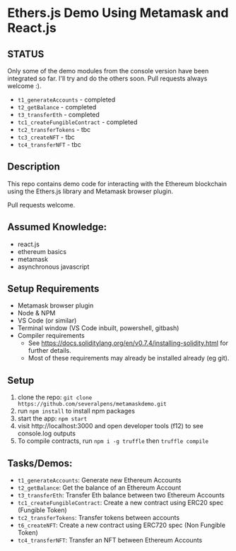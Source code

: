 # Ethers.js Demo Using Metamask and React.js

## STATUS
Only some of the demo modules from the console version have been integrated so far. I'll try and do the others soon. Pull requests always welcome :).
- `t1_generateAccounts` - completed
- `t2_getBalance` - completed
- `t3_transferEth` - completed
- `tc1_createFungibleContract` - completed
- `tc2_transferTokens` - tbc
- `tc3_createNFT` - tbc
- `tc4_transferNFT` - tbc

## Description
This repo contains demo code for interacting with the Ethereum blockchain using the Ethers.js library and Metamask browser plugin.

Pull requests welcome.

## Assumed Knowledge:
- react.js
- ethereum basics
- metamask
- asynchronous javascript

## Setup Requirements
- Metamask browser plugin
- Node & NPM
- VS Code (or similar)
- Terminal window (VS Code inbuilt, powershell, gitbash)
- Compiler requirements
  - See https://docs.soliditylang.org/en/v0.7.4/installing-solidity.html for further details.
  - Most of these requirements may already be installed already (eg git).

## Setup
1. clone the repo: `git clone https://github.com/severalpens/metamaskdemo.git`
1. run `npm install` to install npm packages
1. start the app: `npm start`
1. visit http://localhost:3000 and open developer tools (f12) to see console.log outputs
1. To compile contracts, run `npm i -g truffle` then `truffle compile`


## Tasks/Demos:
- `t1_generateAccounts`: Generate  new Ethereum Accounts
- `t2_getBalance`: Get the balance of an Ethereum Account
- `t3_transferEth`: Transfer Eth balance between two Ethereum Accounts
- `tc1_createFungibleContract`: Create a new contract using ERC20 spec (Fungible Token)
- `tc2_transferTokens`: Transfer tokens between accounts
- `t6_createNFT`: Create a new contract using ERC720 spec (Non Fungible Token)
- `tc4_transferNFT`: Transfer an NFT between Ethereum Accounts


